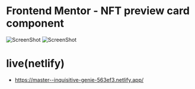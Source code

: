 # Frontend Mentor - NFT preview card component

![ScreenShot](https://img001.prntscr.com/file/img001/2kjGYIgNR0GQlVzigRxpeA.png)
![ScreenShot](https://img001.prntscr.com/file/img001/-Dx4EDL0T5i-pTdTb0NTUg.png)
 
# live(netlify)
- https://master--inquisitive-genie-563ef3.netlify.app/

